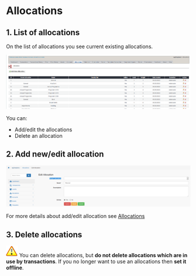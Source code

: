 # Allocations

## 1. List of allocations

On the list of allocations you see current existing allocations.

![List of allocations](../../.gitbook/assets/admin_allocations%20%281%29.png)

You can:

* Add/edit the allocations
* Delete an allocation

## 2. Add new/edit allocation

![Creation of new allocation](../../.gitbook/assets/allocations_edit%20%281%29.png)

For more details about add/edit allocation see [Allocations](../the-user-side/allocations.md)

## 3. Delete allocations

![Important](../../.gitbook/assets/important%20%281%29.png) You can delete allocations, but **do not delete allocations which are in use by transactions**. If you no longer want to use an allocations then **set it offline**.

